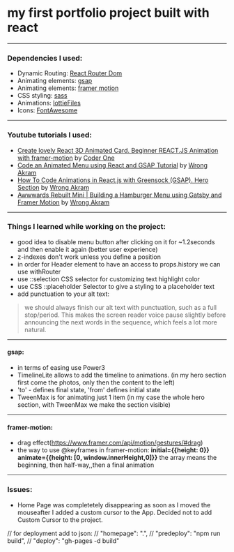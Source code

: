 # my first portfolio project built with react

- - -

### Dependencies I used: 
- Dynamic Routing: [React Router Dom](https://reactrouter.com/web/guides/quick-start)
- Animating elements: [gsap](https://greensock.com/gsap/)
- Animating elements: [framer motion](https://www.framer.com/motion/)
- CSS styling: [sass](https://sass-lang.com/)
- Animations: [lottieFiles](https://lottiefiles.com/)
- Icons: [FontAwesome](https://fontawesome.com/)

- - -

### Youtube tutorials I used: 
- [Create lovely React 3D Animated Card. Beginner REACT.JS Animation with framer-motion](https://www.youtube.com/watch?v=cPKiilXlHAQ&list=LL&index=9) by [Coder One](https://www.youtube.com/channel/UCMm15RFnHUvM-aSc50e7R9A)
- [Code an Animated Menu using React and GSAP Tutorial](https://www.youtube.com/watch?v=K3eG8DtBjQ4&list=PLgcPxVODYXGJ4hDL6VYcYL2_exUd_gkhK)  by [Wrong Akram](https://www.youtube.com/channel/UCqrxiLP9RHz2GxDJaZuTRBw)
- [How To Code Animations in React.js with Greensock (GSAP). Hero Section](https://www.youtube.com/watch?v=H_VnkjiodO4list=UUqrxiLP9RHz2GxDJaZuTRBw&index=51) by [Wrong Akram](https://www.youtube.com/channel/UCqrxiLP9RHz2GxDJaZuTRBw)
- [Awwwards Rebuilt Mini | Building a Hamburger Menu using Gatsby and Framer Motion](https://magdasokolovic.github.io/first-react-portfolio/) by [Wrong Akram](https://www.youtube.com/channel/UCqrxiLP9RHz2GxDJaZuTRBw)

***

### Things I learned while working on the project: 
- good idea to disable menu button after clicking on it for ~1.2seconds and then enable it again (better user experience)
- z-indexes don't work unless you define a position
- in order for Header element to have an access to props.history we can use withRouter
- use ::selection CSS selector for customizing text highlight color
- use CSS ::placeholder Selector to give a styling to a placeholder text
- add punctuation to your alt text:
>we should always finish our alt text with punctuation, such as a full stop/period. This makes the screen reader voice pause slightly before announcing the next words in the sequence, which feels a lot more natural.

***

#### gsap: 
- in terms of easing use Power3
- TimelineLite allows to add the timeline to animations. (in my hero section first come the photos, only then the content to the left)
- 'to' - defines final state, 'from' defines initial state
- TweenMax is for animating just 1 item (in my case the whole hero section, with TweenMax we make the section visible)

***

#### framer-motion: 
- drag effect(https://www.framer.com/api/motion/gestures/#drag)
- the way to use @keyframes in framer-motion: **initial={{height: 0}} animate={{height: [0, window.innerHeight,0]}}** the array means the beginning, then half-way,,then a final animation
***

### Issues: 
- Home Page was completetely disappearing as soon as I moved  the mouseafter I added a custom cursor to the App. Decided not to add Custom Cursor to the project.

// for deployment add to json:
// "homepage": ".",
// "predeploy": "npm run build",
// "deploy": "gh-pages -d build"



